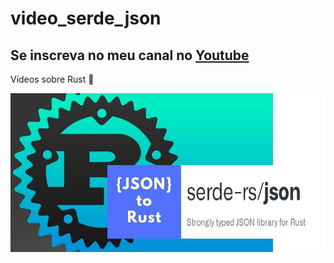 # video_serde_json

## Se inscreva no meu canal no [Youtube](https://www.youtube.com/channel/UCcxqBmK0Bok417yxCN4keXw)  

Vídeos sobre Rust 🦀

![Capa do vídeo no Youtube](capa.jpeg)

